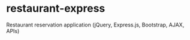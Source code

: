 # restaurant-express
Restaurant reservation application (jQuery, Express.js, Bootstrap, AJAX, APIs)
